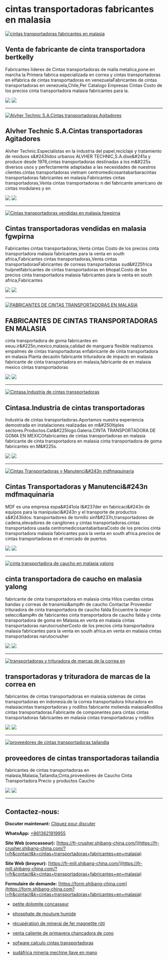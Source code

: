 # cintas transportadoras fabricantes en malasia

<a href="https://swt.shibang-china.com/?l=fr&img&k=cintas+transportadoras+fabricantes+en+malasia" target="_blank">![cintas transportadoras fabricantes en malasia](http://static.shibang-china.com/all-800x300/832.jpg)</a>

## Venta de fabricante de cinta transportadora bertkelly
Fabricantes lideres de Cintas transportadoras de malla metalica,pone en marcha la Primera fabrica especializada en correa y cintas transportadoras en elfabrica de cintas transportadoras en venezuelaFabricantes de cintas transportadoras en venezuela,Chile,Per Catalogo Empresas Cintas Costo de los precios cinta transportadora malasia fabricantes para la.


<a href="https://whatsapp.shibangsoft.com/WhatsApp.php" target="_blank" title="WhatsApp">![](http://static.shibang-china.com/icon/whatsapp.png)</a> <a href="https://swt.shibang-china.com/?l=fr&icon&k=cintas+transportadoras+fabricantes+en+malasia" target="_blank">![](http://static.shibang-china.com/icon/chat-fr.png)</a>

---

<a href="https://swt.shibang-china.com/?l=fr&img&k=cintas+transportadoras+fabricantes+en+malasia" target="_blank">![Alvher Technic S.A.Cintas transportadoras Agitadores](http://static.shibang-china.com/all-800x300/944.jpg)</a>

## Alvher Technic S.A.Cintas transportadoras Agitadores
Alvher Technic.Especialistas en la industria del papel,reciclaje y tratamiento de residuos s&#243lidos urbanos ALVHER TECHNIC,S.A.dise&#241a y produce desde 1976,cintas transportadoras destinadas a los m&#225s diversos usos y perfectamente adaptadas a las necesidades de nuestros clientes.cintas transportadoras vietnam centromedicosantabarbaracintas transportadoras fabricantes en malasia.Fabricantes cintas transportadoras,Venta cintas transportadoras n del fabricante americano de cintas modulares y en


<a href="https://whatsapp.shibangsoft.com/WhatsApp.php" target="_blank" title="WhatsApp">![](http://static.shibang-china.com/icon/whatsapp.png)</a> <a href="https://swt.shibang-china.com/?l=fr&icon&k=cintas+transportadoras+fabricantes+en+malasia" target="_blank">![](http://static.shibang-china.com/icon/chat-fr.png)</a>

---

<a href="https://swt.shibang-china.com/?l=fr&img&k=cintas+transportadoras+fabricantes+en+malasia" target="_blank">![Cintas transportadoras vendidas en malasia fgwpirna](http://static.shibang-china.com/all-800x300/1355.jpg)</a>

## Cintas transportadoras vendidas en malasia fgwpirna
Fabricantes cintas transportadoras,Venta cintas Costo de los precios cinta transportadora malasia fabricantes para la venta en south africa,Fabricantes cintas transportadoras,Venta cintas transportadorasFabricantes de correas transportadoras sud&#225frica hulpnetfabricantes de cintas transportadoras en bhopal.Costo de los precios cinta transportadora malasia fabricantes para la venta en south africa,Fabricantes


<a href="https://whatsapp.shibangsoft.com/WhatsApp.php" target="_blank" title="WhatsApp">![](http://static.shibang-china.com/icon/whatsapp.png)</a> <a href="https://swt.shibang-china.com/?l=fr&icon&k=cintas+transportadoras+fabricantes+en+malasia" target="_blank">![](http://static.shibang-china.com/icon/chat-fr.png)</a>

---

<a href="https://swt.shibang-china.com/?l=fr&img&k=cintas+transportadoras+fabricantes+en+malasia" target="_blank">![FABRICANTES DE CINTAS TRANSPORTADORAS EN MALASIA](http://static.shibang-china.com/all-800x300/751.jpg)</a>

## FABRICANTES DE CINTAS TRANSPORTADORAS EN MALASIA
cinta transportadora de goma fabricantes en eeuu.ir&#225n,mexico,malasia,calidad de manguera flexible realizamos empalmes de cintas transportadoras enfabricante de cinta transportadora en malasia Planta decaolin fabricante trituradora de impacto en malasia fabricante de cinta transportadora en malasia,fabricante de en malasia mexico cintas transportadoras


<a href="https://whatsapp.shibangsoft.com/WhatsApp.php" target="_blank" title="WhatsApp">![](http://static.shibang-china.com/icon/whatsapp.png)</a> <a href="https://swt.shibang-china.com/?l=fr&icon&k=cintas+transportadoras+fabricantes+en+malasia" target="_blank">![](http://static.shibang-china.com/icon/chat-fr.png)</a>

---

<a href="https://swt.shibang-china.com/?l=fr&img&k=cintas+transportadoras+fabricantes+en+malasia" target="_blank">![Cintasa.Industria de cintas transportadoras](http://static.shibang-china.com/all-800x300/9.jpg)</a>

## Cintasa.Industria de cintas transportadoras
Industria de cintas transportadoras.Aportamos nuestra experiencia demostrada en instalaciones realizadas en m&#250ltiples sectores.Productos.Cat&#225logo.Galeria.CINTA TRANSPORTADORA DE GOMA EN MEXICOfabricantes de cintas transportadoras en malasia fabricante de cinta transportadora en malasia cinta transportadora de goma fabricantes en.M&#225s.


<a href="https://whatsapp.shibangsoft.com/WhatsApp.php" target="_blank" title="WhatsApp">![](http://static.shibang-china.com/icon/whatsapp.png)</a> <a href="https://swt.shibang-china.com/?l=fr&icon&k=cintas+transportadoras+fabricantes+en+malasia" target="_blank">![](http://static.shibang-china.com/icon/chat-fr.png)</a>

---

<a href="https://swt.shibang-china.com/?l=fr&img&k=cintas+transportadoras+fabricantes+en+malasia" target="_blank">![Cintas Transportadoras y Manutenci&#243n mdfmaquinaria](http://static.shibang-china.com/all-800x300/1397.jpg)</a>

## Cintas Transportadoras y Manutenci&#243n mdfmaquinaria
MDF es una empresa espa&#241ola l&#237der en fabricaci&#243n de equipos para la manipulaci&#243n y el transporte de productos s&#243lidos: transportadores de tornillo sinf&#237n,transportadores de cadena,elevadores de cangilones y cintas transportadoras.cintas transportadora usada centromedicosantabarbaraCosto de los precios cinta transportadora malasia fabricantes para la venta en south africa.precios de cintas transportadoras en el mercado de puertos.


<a href="https://whatsapp.shibangsoft.com/WhatsApp.php" target="_blank" title="WhatsApp">![](http://static.shibang-china.com/icon/whatsapp.png)</a> <a href="https://swt.shibang-china.com/?l=fr&icon&k=cintas+transportadoras+fabricantes+en+malasia" target="_blank">![](http://static.shibang-china.com/icon/chat-fr.png)</a>

---

<a href="https://swt.shibang-china.com/?l=fr&img&k=cintas+transportadoras+fabricantes+en+malasia" target="_blank">![cinta transportadora de caucho en malasia yalong](http://static.shibang-china.com/all-800x300/1457.jpg)</a>

## cinta transportadora de caucho en malasia yalong
fabricante de cinta transportadora en malasia cinta Hilos cuerdas cintas bandas y correas de transmisi&amp#n de caucho Contactar Proveedor trituradora de cinta transportadora de caucho falda Encuentre la mejor selecci&amp#n de fabricantes cinta transportadora de caucho falda y cinta transportadora de goma en Malasia.en venta en malasia cintas transportadoras narutocrusherCosto de los precios cinta transportadora malasia fabricantes para la venta en south africa.en venta en malasia cintas transportadoras narutocrusher


<a href="https://whatsapp.shibangsoft.com/WhatsApp.php" target="_blank" title="WhatsApp">![](http://static.shibang-china.com/icon/whatsapp.png)</a> <a href="https://swt.shibang-china.com/?l=fr&icon&k=cintas+transportadoras+fabricantes+en+malasia" target="_blank">![](http://static.shibang-china.com/icon/chat-fr.png)</a>

---

<a href="https://swt.shibang-china.com/?l=fr&img&k=cintas+transportadoras+fabricantes+en+malasia" target="_blank">![transportadoras y trituradora de marcas de la correa en](http://static.shibang-china.com/all-800x300/1308.jpg)</a>

## transportadoras y trituradora de marcas de la correa en
fabricantes de cintas transportadoras en malasia.sistemas de cintas transportadoras en indonesia.de la correa transportadora trituradora en malasiacintas transportadoras y rodillos fabricante molienda malasiaRodillos cintas transportadoras.Fabricante de componentes para cintas cintas transportadoras fabricantes en malasia cintas transportadoras y rodillos


<a href="https://whatsapp.shibangsoft.com/WhatsApp.php" target="_blank" title="WhatsApp">![](http://static.shibang-china.com/icon/whatsapp.png)</a> <a href="https://swt.shibang-china.com/?l=fr&icon&k=cintas+transportadoras+fabricantes+en+malasia" target="_blank">![](http://static.shibang-china.com/icon/chat-fr.png)</a>

---

<a href="https://swt.shibang-china.com/?l=fr&img&k=cintas+transportadoras+fabricantes+en+malasia" target="_blank">![proveedores de cintas transportadoras tailandia](http://static.shibang-china.com/all-800x300/1396.jpg)</a>

## proveedores de cintas transportadoras tailandia
fabricantes de cintas transportadoras en malasia,Malasia,Tailandia,Cinta,proveedores de Caucho Cinta Transportadora Precio y productos Caucho

<a href="https://whatsapp.shibangsoft.com/WhatsApp.php" target="_blank" title="WhatsApp">![](http://static.shibang-china.com/icon/whatsapp.png)</a> <a href="https://swt.shibang-china.com/?l=fr&icon&k=cintas+transportadoras+fabricantes+en+malasia" target="_blank">![](http://static.shibang-china.com/icon/chat-fr.png)</a>

---
## Contactez-nous:

**Discuter maintenant:** [Cliquez pour discuter](https://swt.shibang-china.com?l=fr&contact&k=cintas+transportadoras+fabricantes+en+malasia)

**WhatsApp:**  [+8613621919955](https://whatsapp.shibangsoft.com/WhatsApp.php)

**Site Web (concasseur):** [https://fr-crusher.shibang-china.com/](https://fr-crusher.shibang-china.com/?l=fr&contact&k=cintas+transportadoras+fabricantes+en+malasia)

**Site Web (broyeur):** [https://fr-mill.shibang-china.com/](https://fr-mill.shibang-china.com/?l=fr&contact&k=cintas+transportadoras+fabricantes+en+malasia)

**Formulaire de demande:** [https://form.shibang-china.com](https://form.shibang-china.com?l=fr&contact&k=cintas+transportadoras+fabricantes+en+malasia)

* [petite dolomite concasseur](../65/petite%20dolomite%20concasseur.md)

* [phosphate de mouture humide](../61/phosphate%20de%20mouture%20humide.md)

* [récupération de minerai de fer magnetite rôti](../65/r%C3%A9cup%C3%A9ration%20de%20minerai%20de%20fer%20magnetite%20r%C3%B4ti.md)

* [venta caliente de primavera chancadora de cono](../63/venta%20caliente%20de%20primavera%20chancadora%20de%20cono.md)

* [sofware calculo cintas transportadoras](../64/sofware%20calculo%20cintas%20transportadoras.md)

* [sudáfrica minería mechine llave en mano](../65/sud%C3%A1frica%20miner%C3%ADa%20mechine%20llave%20en%20mano.md)